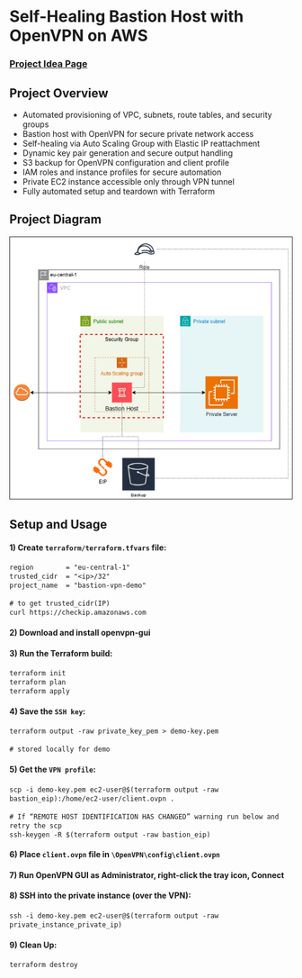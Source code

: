 # Self-Healing Bastion Host with OpenVPN on AWS
### [Project Idea Page](https://roadmap.sh/projects/bastion-host)
## Project Overview
- Automated provisioning of VPC, subnets, route tables, and security groups
- Bastion host with OpenVPN for secure private network access
- Self-healing via Auto Scaling Group with Elastic IP reattachment
- Dynamic key pair generation and secure output handling
- S3 backup for OpenVPN configuration and client profile
- IAM roles and instance profiles for secure automation
- Private EC2 instance accessible only through VPN tunnel
- Fully automated setup and teardown with Terraform
## Project Diagram
![system-diagram](./media/bastion-host.drawio.png)
## Setup and Usage
#### 1) Create `terraform/terraform.tfvars` file:
```
region        = "eu-central-1"
trusted_cidr  = "<ip>/32"
project_name  = "bastion-vpn-demo"

# to get trusted_cidr(IP)
curl https://checkip.amazonaws.com
```
#### 2) Download and install openvpn-gui
#### 3) Run the Terraform build:
```
terraform init
terraform plan
terraform apply
```
#### 4) Save the `SSH key`:
```
terraform output -raw private_key_pem > demo-key.pem

# stored locally for demo
```
#### 5) Get the `VPN profile`:
```
scp -i demo-key.pem ec2-user@$(terraform output -raw bastion_eip):/home/ec2-user/client.ovpn .

# If “REMOTE HOST IDENTIFICATION HAS CHANGED” warning run below and retry the scp
ssh-keygen -R $(terraform output -raw bastion_eip)
```
#### 6) Place `client.ovpn` file in `\OpenVPN\config\client.ovpn`
#### 7) Run OpenVPN GUI as Administrator, right-click the tray icon, Connect
#### 8) SSH into the private instance (over the VPN):
```
ssh -i demo-key.pem ec2-user@$(terraform output -raw private_instance_private_ip)
```
#### 9) Clean Up:
```
terraform destroy
```
